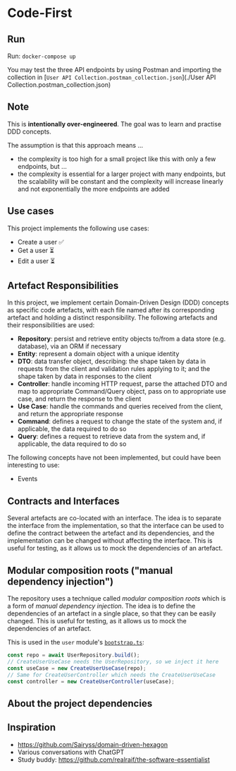 # Code-First

## Run

Run: `docker-compose up`

You may test the three API endpoints by using Postman and importing the collection in [`User API Collection.postman_collection.json`](./User API Collection.postman_collection.json)

## Note

This is **intentionally over-engineered**. The goal was to learn and practise DDD concepts.

The assumption is that this approach means ...

- the complexity is too high for a small project like this with only a few endpoints, but ...
- the complexity is essential for a larger project with many endpoints, but the scalability will be constant and the complexity will increase linearly and not exponentially the more endpoints are added

## Use cases

This project implements the following use cases:

- Create a user ✅
- Get a user ⏳
- Edit a user ⏳

## Artefact Responsibilities

In this project, we implement certain Domain-Driven Design (DDD) concepts as specific code artefacts, with each file named after its corresponding artefact and holding a distinct responsibility. The following artefacts and their responsibilities are used:

- **Repository**: persist and retrieve entity objects to/from a data store (e.g. database), via an ORM if necessary
- **Entity**: represent a domain object with a unique identity
- **DTO**: data transfer object, describing: the shape taken by data in requests from the client and validation rules applying to it; and the shape taken by data in responses to the client
- **Controller**: handle incoming HTTP request, parse the attached DTO and map to appropriate Command/Query object, pass on to appropriate use case, and return the response to the client
- **Use Case**: handle the commands and queries received from the client, and return the appropriate response
- **Command**: defines a request to change the state of the system and, if applicable, the data required to do so
- **Query**: defines a request to retrieve data from the system and, if applicable, the data required to do so

The following concepts have not been implemented, but could have been interesting to use:

- Events

## Contracts and Interfaces

Several artefacts are co-located with an interface. The idea is to separate the interface from the implementation, so that the interface can be used to define the contract between the artefact and its dependencies, and the implementation can be changed without affecting the interface. This is useful for testing, as it allows us to mock the dependencies of an artefact.

## Modular composition roots ("manual dependency injection")

The repository uses a technique called _modular composition roots_ which is a form of _manual dependency injection_. The idea is to define the dependencies of an artefact in a single place, so that they can be easily changed. This is useful for testing, as it allows us to mock the dependencies of an artefact.

This is used in the `user` module's [`bootstrap.ts`](./src/modules/user/bootstrap.ts):

```ts
const repo = await UserRepository.build();
// CreateUserUseCase needs the UserRepository, so we inject it here
const useCase = new CreateUserUseCase(repo);
// Same for CreateUserController which needs the CreateUserUseCase
const controller = new CreateUserController(useCase);
```

## About the project dependencies

## Inspiration

- https://github.com/Sairyss/domain-driven-hexagon
- Various conversations with ChatGPT
- Study buddy: https://github.com/realraif/the-software-essentialist
